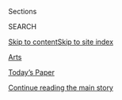 <div id="app">

<div>

<div class="NYTAppHideMasthead css-zz1s19 e1suatyy0">

<div class="section css-ui9rw0 e1suatyy2">

<div class="css-11hrj97 er09x8g0">

<div class="css-6n7j50">

</div>

<span class="css-1dv1kvn">Sections</span>

<div class="css-10488qs">

<span class="css-1dv1kvn">SEARCH</span>

</div>

[Skip to content](#site-content)[Skip to site
index](#site-index)

</div>

<div id="masthead-section-label" class="css-1fnb9ct eaxe0e00">

[Arts](https://www.nytimes.com/section/arts)

</div>

<div class="css-10698na e1huz5gh0">

</div>

</div>

<div id="masthead-bar-one" class="section hasLinks css-15hmgas e1csuq9d3">

<div class="css-uqyvli e1csuq9d0">

</div>

<div class="css-1uqjmks e1csuq9d1">

</div>

<div class="css-9e9ivx">

[](https://myaccount.nytimes.com/auth/login?response_type=cookie&client_id=vi)

</div>

<div class="css-1bvtpon e1csuq9d2">

[Today’s Paper](https://www.nytimes.com/section/todayspaper)

</div>

</div>

</div>

</div>

<div data-aria-hidden="false">

<div id="site-content" data-role="main">

<div id="top-wrapper" class="css-15p45cc eaca97t0" type="top">

<div id="top-slug" class="css-19x0jxb eaca97t1" hidden="">

Advertisement

</div>

[Continue reading the main
story](#after-top)

<div class="ad top-wrapper" style="text-align:center;height:100%;display:block;min-height:90px">

<div id="top" class="place-ad" data-position="top" data-size-key="top">

</div>

</div>

<div id="after-top">

</div>

</div>

<div id="collection-arts" class="section css-15h4p1b e9abtgs0">

<div class="css-1j21atc e1svk9qx1">

<div class="css-fmiefx e1svk9qx2">

<div class="css-1hk7r2m eu54l5x0">

<div id="sponsor-wrapper" class="css-7a1pgi eaca97t0" type="sponsor" hidden="">

<div id="sponsor-slug" class="css-1l4mleb eaca97t1" hidden="">

Supported by

</div>

[Continue reading the main
story](#after-sponsor)

<div id="sponsor" class="ad sponsor-wrapper" style="text-align:left;height:100%;display:block">

</div>

<div id="after-sponsor">

</div>

</div>

</div>

</div>

<div class="css-nfcc9b e1svk9qx3">

<div class="css-vl9dhg e1svk9qx5">

<div class="css-1nrhkj6 e1svk9qx6">

# Arts

<div class="follow-button-placeholder" data-collection-id="">

</div>

</div>

</div>

</div>

</div>

1.  [Art & Design](/section/arts/design)
2.  [Books](/section/books)
3.  [Dance](/section/arts/dance)
4.  [Movies](/section/movies)
5.  [Music](/section/arts/music)
6.  [Television](/section/arts/television)
7.  [Theater](/section/theater)
8.  [Pop
Culture](/spotlight/pop-culture)
9.  [Watching](/watching)

<div class="css-4svvz1 ekkqrpp0">

<div id="collection-highlights-container" class="section css-18l1u7x e46isfb1">

<div class="css-gfgt40 ekkqrpp1">

## Highlights

1.  ![<span class="css-1nk1g0h e1oaj3zl2"><span class="css-1dv1kvn">Credit</span>Andrew
    White/Parkwood Entertainment and Disney +, via Associated
    Press</span>](https://static01.nyt.com/images/2020/07/31/arts/31beyonce7/31beyonce7-videoLarge.jpg)
    
    <div class="css-10wtrbd">
    
    <div class="css-1dqkjed">
    
    [![](https://static01.nyt.com/images/2020/07/31/arts/31beyonce7/31beyonce7-thumbStandard.jpg)](/2020/07/31/arts/music/beyonce-black-is-king.html)
    
    </div>
    
    ## [Beyoncé’s ‘Black Is King’: Let’s Discuss](/2020/07/31/arts/music/beyonce-black-is-king.html)
    
    Six critics on the visual album rooted in her “Lion King”-inspired
    record “The Gift,” a grand statement of African-diaspora pride and
    creative
    power.
    
    <span class="css-me3p27"></span><span class="css-1dydysp e4e4i5l3"></span><span class="css-9voj2j">By
    <span class="css-1baulvz" itemprop="name">Jason Farago</span>,
    <span class="css-1baulvz" itemprop="name">Vanessa Friedman</span>,
    <span class="css-1baulvz" itemprop="name">Gia Kourlas</span>,
    <span class="css-1baulvz" itemprop="name">Wesley Morris</span>,
    <span class="css-1baulvz" itemprop="name">Jon Pareles</span> and
    <span class="css-1baulvz last-byline" itemprop="name">Salamishah
    Tillet</span></span>
    
    </div>

2.  ![<span class="css-1nk1g0h e1oaj3zl2"><span class="css-1dv1kvn">Credit</span>Marc
    Maron</span>](https://static01.nyt.com/images/2020/08/01/arts/31shelton-maron1/31shelton-maron1-videoLarge-v2.jpg)
    
    <div class="css-10wtrbd">
    
    <div class="css-1dqkjed">
    
    [![](https://static01.nyt.com/images/2020/08/01/arts/31shelton-maron1/31shelton-maron1-thumbStandard.jpg)](/2020/07/31/movies/marc-maron-lynn-shelton.html)
    
    </div>
    
    ## [The Lynn Shelton That Marc Maron Knew](/2020/07/31/movies/marc-maron-lynn-shelton.html)
    
    The comedian and podcaster reflects on his relationship with the
    filmmaker and TV director who died unexpectedly in
    May.
    
    <span class="css-me3p27"></span><span class="css-1dydysp e4e4i5l3"></span><span class="css-9voj2j">By
    <span class="css-1baulvz last-byline" itemprop="name">Dave
    Itzkoff</span></span>
    
    </div>

3.  1.  ![<span class="css-1nk1g0h e1oaj3zl2"><span class="css-1dv1kvn">Credit</span>M.
        Scott Brauer for The New York
        Times</span>](https://static01.nyt.com/images/2020/08/01/arts/31ptown-7/31ptown-7-videoLarge.jpg)
        
        <div class="css-10wtrbd">
        
        ## [Provincetown: Go for the Mask Compliance, Stay for a Show](/2020/07/31/theater/provincetown-nightlife-coronavirus.html)
        
        <div class="css-ajkwsy">
        
        [![](https://static01.nyt.com/images/2020/08/01/arts/31ptown-7/31ptown-7-thumbStandard.jpg)](/2020/07/31/theater/provincetown-nightlife-coronavirus.html)
        
        </div>
        
        In this gay haven known for its nightlife, the crowds are
        smaller this summer. And the nightclubs are closed. But by the
        pool, the show goes
        on.
        
        <span class="css-me3p27"></span><span class="css-1dydysp e4e4i5l3"></span><span class="css-9voj2j">By
        <span class="css-1baulvz last-byline" itemprop="name">Laura
        Collins-Hughes</span></span>
        
        </div>
    
    2.  ![<span class="css-1nk1g0h e1oaj3zl2"><span class="css-1dv1kvn">Credit</span>Cindy
        Ord/Getty Images; Roy Rochlin/Getty Images;
        </span>](https://static01.nyt.com/images/2020/08/03/arts/00SODERBERGH-COMBO/00SODERBERGH-COMBO-videoLarge-v2.jpg)
        
        <div class="css-10wtrbd">
        
        ## [Steven Soderbergh and Amy Seimetz Made the Pandemic Movies of the Moment](/2020/07/31/movies/steven-soderbergh-amy-seimetz-pandemic.html)
        
        <div class="css-ajkwsy">
        
        [![](https://static01.nyt.com/images/2020/08/03/arts/00SODERBERGH-COMBO/00SODERBERGH-COMBO-thumbStandard-v2.jpg)](/2020/07/31/movies/steven-soderbergh-amy-seimetz-pandemic.html)
        
        </div>
        
        His 2011 “Contagion” and her new thriller “She Dies Tomorrow”
        have added resonance now. “Why is this kind of imagery so
        compelling?” Soderbergh
        asked.
        
        <span class="css-me3p27"></span><span class="css-1dydysp e4e4i5l3"></span><span class="css-9voj2j">By
        <span class="css-1baulvz last-byline" itemprop="name">Kyle
        Buchanan</span></span>
        
        </div>

</div>

<div class="css-1xdhyk6 e46isfb0">

<div class="css-zk12ih ef6si7p0">

1.  ### Critic’s Notebook
    
    ![<span class="css-1hhnwbi e1oaj3zl2"><span class="css-1dv1kvn">Credit</span>Disney+</span>](https://static01.nyt.com/images/2020/08/03/arts/03muppets/03muppets-videoLarge.jpg)
    
    <div class="css-10wtrbd">
    
    ## [Muppet Meta Mania, Revived for the Streaming Era](/2020/07/31/arts/television/muppets-now.html)
    
    The Muppets were made of, by and for TV. Two new shows, “Muppets
    Now” on Disney+ and “The Not-Too-Late Show With Elmo” on HBO Max,
    reimagine the media-savvy furry friends for a new
    age.
    
    <span class="css-me3p27"></span><span class="css-1dydysp e4e4i5l3"></span><span class="css-9voj2j">By
    <span class="css-1baulvz last-byline" itemprop="name">James
    Poniewozik</span></span>
    
    </div>

2.  ![<span class="css-1hhnwbi e1oaj3zl2"><span class="css-1dv1kvn">Credit</span>Hollywood
    Pictures</span>](https://static01.nyt.com/images/2020/08/01/obituaries/01Parker-obit1/31Parker6-videoLarge.jpg)
    
    <div class="css-10wtrbd">
    
    ## [Alan Parker, Versatile Film Director, Is Dead at 76](/2020/07/31/movies/alan-parker-versatile-film-director-is-dead-at-76.html)
    
    “Midnight Express” and “Mississippi Burning” brought him Oscar
    nominations, and many of his other films, including “Fame,” were
    acclaimed.
    
    <span class="css-me3p27"></span><span class="css-1dydysp e4e4i5l3"></span><span class="css-9voj2j">By
    <span class="css-1baulvz last-byline" itemprop="name">Neil
    Genzlinger</span></span>
    
    </div>

3.  ![<span class="css-1hhnwbi e1oaj3zl2"><span class="css-1dv1kvn">Credit</span>Paramount
    Pictures</span>](https://static01.nyt.com/images/2020/07/31/arts/31parker-streaming1/31parker-streaming1-videoLarge.jpg)
    
    <div class="css-10wtrbd">
    
    ## [Where to Stream Alan Parker’s Best Movies](/2020/07/31/movies/alan-parker-stream.html)
    
    Though he may not have stamped a specific style on his work, he
    brought an intelligence and professionalism to each film, whether
    musicals or dark
    dramas.
    
    <span class="css-me3p27"></span><span class="css-1dydysp e4e4i5l3"></span><span class="css-9voj2j">By
    <span class="css-1baulvz last-byline" itemprop="name">Jason
    Bailey</span></span>
    
    </div>

4.  ![<span class="css-1hhnwbi e1oaj3zl2"><span class="css-1dv1kvn">Credit</span>Christian
    Black/Apple
    TV+</span>](https://static01.nyt.com/images/2020/08/01/multimedia/01streamaugust1/merlin_175127256_c78e620b-ca85-4153-91c9-adee0a480817-videoLarge.jpg)
    
    <div class="css-10wtrbd">
    
    ## [The Best Movies and TV Shows Coming to Netflix, Amazon and More in August](/2020/07/31/arts/television/new-to-stream-netflix.html)
    
    Every month, subscription streaming services add a new batch of
    titles to their libraries. Here are our picks for
    August.
    
    <span class="css-me3p27"></span><span class="css-1dydysp e4e4i5l3"></span><span class="css-9voj2j">By
    <span class="css-1baulvz last-byline" itemprop="name">Noel
    Murray</span></span>
    
    </div>

5.  ### The Playlist
    
    ![<span class="css-1hhnwbi e1oaj3zl2"><span class="css-1dv1kvn">Credit</span>Kenneth
    Cappello</span>](https://static01.nyt.com/images/2020/07/31/arts/31playlist/31playlist-videoLarge.jpg)
    
    <div class="css-10wtrbd">
    
    ## [Billie Eilish’s Isolation Awakening, and 8 More New Songs](/2020/07/31/arts/music/playlist-billie-eilish-snakehips-a-boogie.html)
    
    Hear tracks by Laura Veirs, A.G. Cook, Bill Frisell and
    others.
    
    <span class="css-me3p27"></span><span class="css-1dydysp e4e4i5l3"></span><span class="css-9voj2j">By
    <span class="css-1baulvz" itemprop="name">Jon Pareles</span>,
    <span class="css-1baulvz" itemprop="name">Jon Caramanica</span> and
    <span class="css-1baulvz last-byline" itemprop="name">Giovanni
    Russonello</span></span>
    
    </div>

</div>

</div>

</div>

<div id="mid1-wrapper" class="css-1mn4oms eaca97t0" type="rank">

<div id="mid1-slug" class="css-1tag3rd eaca97t1">

Advertisement

</div>

[Continue reading the main
story](#after-mid1)

<div id="mid1" class="ad mid1-wrapper" style="text-align:center;height:100%;display:block">

</div>

<div id="after-mid1">

</div>

</div>

</div>

<div class="css-185go5a e1o5byef0">

<div class="css-15cbhtu">

  - [Latest](#stream-panel)
  - <span class="css-6n7j50">Search</span>
    <div class="control">
    <div class="label-container css-1dv1kvn">
    Search
    </div>
    <div class="css-wm4t3d">
    **<span id="clear-search-input" class="css-1dv1kvn">Clear this text
    input</span>
    </div>
    </div>
    <span class="css-1iovbfw"></span>

<div id="stream-panel" class="section css-8msx5b e1jz0cab1">

<div class="css-13mho3u">

1.  
    
    <div class="css-1cp3ece">
    
    <div class="css-1l4spti">
    
    [](/2020/07/31/arts/quarantine-parenting-art.html)
    
    <div class="css-79elbk">
    
    ![](https://static01.nyt.com/images/2020/08/02/arts/02diary-project-kleon-02/02diary-project-kleon-02-thumbWide.jpg?quality=75&auto=webp&disable=upscale)
    
    </div>
    
    ## The Unschooled Artists
    
    Taking lessons in creativity from my kids.
    
    <div class="css-1nqbnmb ea5icrr0">
    
    By <span class="css-1n7hynb">Austin
    Kleon</span>
    
    </div>
    
    </div>
    
    <div class="css-1lc2l26 e1xfvim33">
    
    </div>
    
    </div>

2.  
    
    <div class="css-1cp3ece">
    
    <div class="css-1l4spti">
    
    [](/2020/07/31/arts/larry-scott-tiktok-larryakumpo.html)
    
    <div class="css-79elbk">
    
    ![](https://static01.nyt.com/images/2020/07/31/arts/31akumpo1/31akumpo1-thumbWide-v2.jpg?quality=75&auto=webp&disable=upscale)
    
    </div>
    
    ### <span class="css-m70j1g">Critic’s Notebook</span>
    
    ## The Most Soothing Man on TikTok
    
    By slowing down and soaking it all in, Larry Scott makes the whole
    TikTok experience … nice.
    
    <div class="css-1nqbnmb ea5icrr0">
    
    By <span class="css-1n7hynb">Jon
    Caramanica</span>
    
    </div>
    
    </div>
    
    <div class="css-1lc2l26 e1xfvim33">
    
    </div>
    
    </div>

3.  
    
    <div class="css-1cp3ece">
    
    <div class="css-1l4spti">
    
    [](/2020/07/31/books/review/crime-fiction-megan-miranda.html)
    
    <div class="css-79elbk">
    
    ![](https://static01.nyt.com/images/2020/08/02/books/review/02Stasio-Crime/02Stasio-Crime-thumbWide.jpg?quality=75&auto=webp&disable=upscale)
    
    </div>
    
    ### <span class="css-m70j1g">Crime</span>
    
    ## Stabbed in the Convent, Murdered in the Yard
    
    In the newest batch of crime novels, bodies accumulate at a rather
    alarming rate.
    
    <div class="css-1nqbnmb ea5icrr0">
    
    By <span class="css-1n7hynb">Marilyn
    Stasio</span>
    
    </div>
    
    </div>
    
    <div class="css-1lc2l26 e1xfvim33">
    
    </div>
    
    </div>

4.  
    
    <div class="css-1cp3ece">
    
    <div class="css-1l4spti">
    
    [](/2020/07/31/movies/shakuntala-devi-movie.html)
    
    <div class="css-79elbk">
    
    ![](https://static01.nyt.com/images/2020/07/31/arts/31shakuntala-primer2/merlin_175165059_16547c37-e893-491f-95ef-35e15e153060-thumbWide.jpg?quality=75&auto=webp&disable=upscale)
    
    </div>
    
    ## 5 Things to Know About Shakuntala Devi
    
    A film about the Indian mathematics genius is now streaming on
    Amazon Prime Video. Here are five facts to get you more familiar.
    
    <div class="css-1nqbnmb ea5icrr0">
    
    By <span class="css-1n7hynb">Priya
    Arora</span>
    
    </div>
    
    </div>
    
    <div class="css-1lc2l26 e1xfvim33">
    
    </div>
    
    </div>

5.  
    
    <div class="css-1cp3ece">
    
    <div class="css-1l4spti">
    
    [](/2020/07/31/arts/television/goldbergs-abc-stream.html)
    
    <div class="css-79elbk">
    
    ![](https://static01.nyt.com/images/2020/07/31/arts/31comfort-goldbergs1/31comfort-goldbergs1-thumbWide.jpg?quality=75&auto=webp&disable=upscale)
    
    </div>
    
    ## Comfort Viewing: Why I Still Love ‘The Goldbergs’
    
    The period sitcom about a Jewish family in the ’80s has for seven
    seasons been a weekly gift of old-fashioned zingers.
    
    <div class="css-1nqbnmb ea5icrr0">
    
    By <span class="css-1n7hynb">Noel
    Murray</span>
    
    </div>
    
    </div>
    
    <div class="css-1lc2l26 e1xfvim33">
    
    </div>
    
    </div>

6.  
    
    <div class="css-1cp3ece">
    
    <div class="css-1l4spti">
    
    [](/2020/07/31/books/review-caste-isabel-wilkerson-origins-of-our-discontents.html)
    
    <div class="css-79elbk">
    
    ![](https://static01.nyt.com/images/2020/08/03/books/03BOOKWILKERSON1/03BOOKWILKERSON1-thumbWide.jpg?quality=75&auto=webp&disable=upscale)
    
    </div>
    
    ## Isabel Wilkerson’s ‘Caste’ Is an ‘Instant American Classic’ About Our Abiding Sin
    
    Wilkerson’s new book makes unsettling comparisons between India’s
    treatment of its untouchables, Nazi Germany’s treatment of Jews and
    America’s treatment of African-Americans.
    
    <div class="css-1nqbnmb ea5icrr0">
    
    By <span class="css-1n7hynb">Dwight
    Garner</span>
    
    </div>
    
    </div>
    
    <div class="css-1lc2l26 e1xfvim33">
    
    </div>
    
    </div>

7.  
    
    <div class="css-1cp3ece">
    
    <div class="css-1l4spti">
    
    [](/2020/07/31/obituaries/dobby-dobson-dead-coronavirus.html)
    
    <div class="css-79elbk">
    
    ![](https://static01.nyt.com/images/2020/07/30/obituaries/30Dobson/30Dobson-thumbWide.jpg?quality=75&auto=webp&disable=upscale)
    
    </div>
    
    ### <span class="css-m70j1g">Those We’ve Lost</span>
    
    ## Dobby Dobson, Versatile Jamaican Singer and Songwriter, Dies at 78
    
    Best known for his hit “I’m a Loving Pauper,” he was a significant
    figure in the evolution of Jamaican music. He died of the
    coronavirus.
    
    <div class="css-1nqbnmb ea5icrr0">
    
    By <span class="css-1n7hynb">Steven
    Kurutz</span>
    
    </div>
    
    </div>
    
    <div class="css-1lc2l26 e1xfvim33">
    
    </div>
    
    </div>

8.  
    
    <div class="css-1cp3ece">
    
    <div class="css-1l4spti">
    
    [](/2020/07/31/theater/the-7th-voyage-of-egon-tichy-review.html)
    
    <div class="css-79elbk">
    
    ![](https://static01.nyt.com/images/2020/08/01/arts/31egon-tichy-1/31egon-tichy-1-thumbWide.jpg?quality=75&auto=webp&disable=upscale)
    
    </div>
    
    ### <span class="css-m70j1g">critic’s pick</span>
    
    ## Review: A Sci-Fi Classic Featuring a Multiverse of Stooges
    
    In “The 7th Voyage of Egon Tichy,” an experimental theater lab
    operating from a closet adapts a timely tale about the solitude of
    cramped quarters.
    
    <div class="css-1nqbnmb ea5icrr0">
    
    By <span class="css-1n7hynb">Jesse
    Green</span>
    
    </div>
    
    </div>
    
    <div class="css-1lc2l26 e1xfvim33">
    
    </div>
    
    </div>

9.  
    
    <div class="css-1cp3ece">
    
    <div class="css-1l4spti">
    
    [](/2020/07/31/books/review/the-system-robert-reich-break-em-up-zephyr-teachout.html)
    
    <div class="css-79elbk">
    
    ![](https://static01.nyt.com/images/2020/08/16/books/review/16Madrick-WEB/16Madrick-WEB-thumbWide.jpg?quality=75&auto=webp&disable=upscale)
    
    </div>
    
    ### <span class="css-m70j1g">nonfiction</span>
    
    ## Why the Working Class Votes Against Its Economic Interests
    
    Two new books, Robert B. Reich’s “The System” and Zephyr Teachout’s
    “Break ’Em Up,” examine the impact of economic inequality in
    America.
    
    <div class="css-1nqbnmb ea5icrr0">
    
    By <span class="css-1n7hynb">Jeff
    Madrick</span>
    
    </div>
    
    </div>
    
    <div class="css-1lc2l26 e1xfvim33">
    
    </div>
    
    </div>

10. 
    
    <div class="css-1cp3ece">
    
    <div class="css-1l4spti">
    
    [](/2020/07/31/style/randonautica-app.html)
    
    <div class="css-79elbk">
    
    ![](https://static01.nyt.com/images/2020/08/02/fashion/02RANDONAUTICA/02RANDONAUTICA-thumbWide.jpg?quality=75&auto=webp&disable=upscale)
    
    </div>
    
    ## What Is Randonautica Really About?
    
    An app that generates coordinates for adventurers claims to turn
    your thoughts into reality. TikTok and YouTube creators want you to
    believe it — but you shouldn’t.
    
    <div class="css-1nqbnmb ea5icrr0">
    
    By <span class="css-1n7hynb">Lena Wilson</span>
    
    </div>
    
    </div>
    
    <div class="css-1lc2l26 e1xfvim33">
    
    </div>
    
    </div>

<div class="css-13mho3u">

<div class="css-1t62hi8">

<div class="css-1stvaey">

Show
More

<div>

<div style="border:0;clip:rect(0 0 0 0);height:1px;margin:-1px;overflow:hidden;white-space:nowrap;padding:0;width:1px;position:absolute" data-role="log" data-aria-live="assertive">

</div>

<div style="border:0;clip:rect(0 0 0 0);height:1px;margin:-1px;overflow:hidden;white-space:nowrap;padding:0;width:1px;position:absolute" data-role="log" data-aria-live="assertive">

</div>

<div style="border:0;clip:rect(0 0 0 0);height:1px;margin:-1px;overflow:hidden;white-space:nowrap;padding:0;width:1px;position:absolute" data-role="log" data-aria-live="polite">

</div>

<div style="border:0;clip:rect(0 0 0 0);height:1px;margin:-1px;overflow:hidden;white-space:nowrap;padding:0;width:1px;position:absolute" data-role="log" data-aria-live="polite">

</div>

</div>

</div>

</div>

</div>

</div>

<div class="css-g6hk37 supplemental">

<div id="mid2-wrapper" class="css-10wkyv7 eaca97t0" type="lede">

<div id="mid2-slug" class="css-1tag3rd eaca97t1">

Advertisement

</div>

[Continue reading the main
story](#after-mid2)

<div id="mid2" class="ad mid2-wrapper" style="text-align:center;height:100%;display:block;min-height:250px">

</div>

<div id="after-mid2">

</div>

</div>

## Follow Us

<div class="module-body">

  - [**<span data-aria-hidden="true">@nytimesarts</span><span class="css-1dv1kvn">twitter
    page for
    @nytimesarts</span>](https://twitter.com/nytimesarts)
  - [**<span data-aria-hidden="true">@nytimestheater</span><span class="css-1dv1kvn">twitter
    page for
    @nytimestheater</span>](https://twitter.com/nytimestheater)
  - [**<span data-aria-hidden="true">@nytimesmusic</span><span class="css-1dv1kvn">twitter
    page for @nytimesmusic</span>](https://twitter.com/nytimesmusic)

</div>

<div id="mktg-wrapper" class="css-oxle51 eaca97t0" type="mktg">

<div id="mktg-slug" class="css-1tag3rd eaca97t1">

Advertisement

</div>

[Continue reading the main
story](#after-mktg)

<div id="mktg" class="ad mktg-wrapper" style="text-align:center;height:100%;display:block">

</div>

<div id="after-mktg">

</div>

</div>

</div>

</div>

</div>

</div>

</div>

</div>

## Site Index

<div>

</div>

## Site Information Navigation

  - [© <span>2020</span> <span>The New York Times
    Company</span>](https://help.nytimes.com/hc/en-us/articles/115014792127-Copyright-notice)

<!-- end list -->

  - [NYTCo](https://www.nytco.com/)
  - [Contact
    Us](https://help.nytimes.com/hc/en-us/articles/115015385887-Contact-Us)
  - [Work with us](https://www.nytco.com/careers/)
  - [Advertise](https://nytmediakit.com/)
  - [T Brand Studio](http://www.tbrandstudio.com/)
  - [Your Ad
    Choices](https://www.nytimes.com/privacy/cookie-policy#how-do-i-manage-trackers)
  - [Privacy](https://www.nytimes.com/privacy)
  - [Terms of
    Service](https://help.nytimes.com/hc/en-us/articles/115014893428-Terms-of-service)
  - [Terms of
    Sale](https://help.nytimes.com/hc/en-us/articles/115014893968-Terms-of-sale)
  - [Site
    Map](https://spiderbites.nytimes.com)
  - [Help](https://help.nytimes.com/hc/en-us)
  - [Subscriptions](https://www.nytimes.com/subscription?campaignId=37WXW)

</div>

</div>
